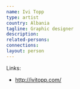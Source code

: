 ```yaml
---
name: Ivi Topp
type: artist
country: Albania
tagline: Graphic designer
description:
related-persons:
connections:
layout: person
---
```

Links:
* <http://ivitopp.com/>
